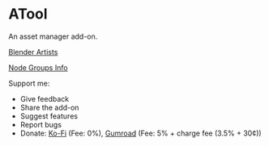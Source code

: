# ATool

An asset manager add-on.

[Blender Artists](https://blenderartists.org/t/atool/1267349) 

[Node Groups Info](https://spark.adobe.com/page/HxjzDLFGeP7j5/)

Support me:
* Give feedback
* Share the add-on
* Suggest features
* Report bugs
* Donate: [Ko-Fi](https://ko-fi.com/unwave) (Fee: 0%), [Gumroad](https://gumroad.com/l/atool) (Fee: 5% + charge fee (3.5% + 30¢))
